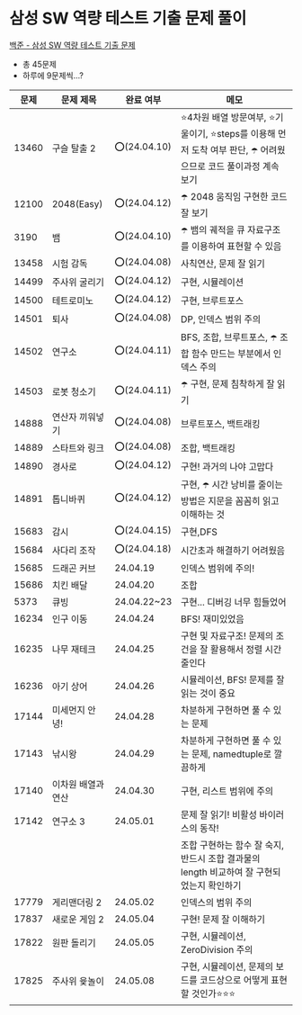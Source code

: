 # 삼성 SW 역량 테스트 기출 문제 풀이
[백준 - 삼성 SW 역량 테스트 기출 문제](https://www.acmicpc.net/workbook/view/1152)

- 총 45문제
- 하루에 9문제씩...?

|문제|문제 제목|완료 여부|메모|
|---|-----|---|----------|
|13460|구슬 탈출 2|⭕️(24.04.10)|⭐️4차원 배열 방문여부, ⭐️기울이기, ⭐️steps를 이용해 먼저 도착 여부 판단, ☂️ 어려웠으므로 코드 풀이과정 계속 보기|
|12100|2048(Easy)|⭕️(24.04.12)|☂️ 2048 움직임 구현한 코드 잘 보기|
|3190|뱀|⭕️(24.04.10)|☂️ 뱀의 궤적을 큐 자료구조를 이용하여 표현할 수 있음|
|13458|시험 감독|⭕️(24.04.08)|사칙연산, 문제 잘 읽기|
|14499|주사위 굴리기|⭕️(24.04.12)|구현, 시뮬레이션|
|14500|테트로미노|⭕️(24.04.12)|구현, 브루트포스|
|14501|퇴사|⭕️(24.04.08)|DP, 인덱스 범위 주의|
|14502|연구소|⭕️(24.04.11)|BFS, 조합, 브루트포스, ☂️ 조합 함수 만드는 부분에서 인덱스 주의|
|14503|로봇 청소기|⭕️(24.04.11)|☂️ 구현, 문제 침착하게 잘 읽기|
|14888|연산자 끼워넣기|⭕️(24.04.08)|브루트포스, 백트래킹|
|14889|스타트와 링크|⭕️(24.04.08)|조합, 백트래킹|
|14890|경사로|⭕️(24.04.12)|구현! 과거의 나야 고맙다|
|14891|톱니바퀴|⭕️(24.04.12)|구현, ☂️ 시간 낭비를 줄이는 방법은 지문을 꼼꼼히 읽고 이해하는 것|
|15683|감시|⭕️(24.04.15)|구현,DFS|
|15684|사다리 조작|⭕️(24.04.18)|시간초과 해결하기 어려웠음|
|15685|드래곤 커브|24.04.19|인덱스 범위에 주의!|
|15686|치킨 배달|24.04.20|조합|
|5373|큐빙|24.04.22~23|구현... 디버깅 너무 힘들었어|
|16234|인구 이동|24.04.24|BFS! 재미있었음|
|16235|나무 재테크|24.04.25|구현 및 자료구조! 문제의 조건을 잘 활용해서 정렬 시간 줄인다|
|16236|아기 상어|24.04.26|시뮬레이션, BFS! 문제를 잘 읽는 것이 중요|
|17144|미세먼지 안녕!|24.04.28|차분하게 구현하면 풀 수 있는 문제|
|17143|낚시왕|24.04.29|차분하게 구현하면 풀 수 있는 문제, namedtuple로 깔끔하게|
|17140|이차원 배열과 연산|24.04.30|구현, 리스트 범위에 주의|
|17142|연구소 3|24.05.01|문제 잘 읽기! 비활성 바이러스의 동작!|
| | | |조합 구현하는 함수 잘 숙지, 반드시 조합 결과물의 length 비교하여 잘 구현되었는지 확인하기|
|17779|게리맨더링 2|24.05.02|인덱스의 범위 주의|
|17837|새로운 게임 2|24.05.04|구현! 문제 잘 이해하기|
|17822|원판 돌리기|24.05.05|구현, 시뮬레이션, ZeroDivision 주의|
|17825|주사위 윷놀이|24.05.08|구현, 시뮬레이션, 문제의 보드를 코드상으로 어떻게 표현할 것인가⭐️⭐️⭐️|